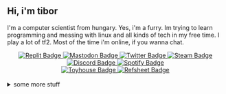 ## Hi, i'm tibor

I'm a computer scientist from hungary.  Yes, i'm a furry. Im trying to learn programming and messing with linux and all kinds of tech in my free time. I play a lot of tf2. Most of the time i'm online, if you wanna chat.

<div id="badges", align="center">
  <a href="https://replit.com/@Tibor309">
    <img src="https://img.shields.io/badge/Replit-F26207.svg?style=flat&logo=Replit&logoColor=white" alt="Replit Badge"/>
  </a>
  <a href="https://furry.engineer/@tibor">
    <img src="https://img.shields.io/badge/Mastodon-5d51e8?style=flat&logo=mastodon&logoColor=white" alt="Mastodon Badge"/>
  </a>
  <a href="https://twitter.com/tibor309">
    <img src="https://img.shields.io/badge/Twitter-1DA1F2?style=flat&logo=twitter&logoColor=white" alt="Twitter Badge"/>
  </a>
  <a href="https://steamcommunity.com/id/tibor309">
    <img src="https://img.shields.io/badge/Steam-%23000000?style=flat&logo=steam" alt="Steam Badge"/>
  </a>
  <a href="https://discord.com/channels/@me/711906232956616745">
    <img src="https://img.shields.io/badge/Discord-5662f6?style=flat&logo=discord&logoColor=white" alt="Discord Badge"/>
  </a>
  <a href="https://open.spotify.com/user/11147307035?si=01e35e0ff9ed4370">
    <img src="https://img.shields.io/badge/Spotify-1DB954.svg?style=flat&logo=Spotify&logoColor=white" alt="Spotify Badge"/>
  </a>
</div>

<div id="badges2", align="center">
  <a href="https://toyhou.se/tibor">
    <img src="https://img.shields.io/badge/Toyhouse-008cba?&style=flat&logo=Toyhouse" alt="Toyhouse Badge"/>
  </a>
  <a href="https://refsheet.net/Tibor">
    <img src="https://img.shields.io/badge/Refsheet-1dbcad?&style=flat&logo=Refsheet" alt="Refsheet Badge"/>
  </a>
</div>

<br/>

<details>
<summary>
  some more stuff
</summary>

### :fire: GitHub stats
[![](https://github-readme-streak-stats.herokuapp.com/?user=Tibor309&theme=react&hide_border=true&count_private=false)][funny]
[![](https://github-readme-stats.vercel.app/api?username=tibor309&theme=react&hide_border=true&include_all_commits=false&count_private=false&hide_rank=true&show_icons=true)][funny]
<br/>
  
### 🖥️ My configs  
### Main pc
```text
 lllllllllllllll   lllllllllllllll  tibor@TIBOR-PC
 lllllllllllllll   lllllllllllllll  --------------
 lllllllllllllll   lllllllllllllll  OS: Windows 11 Pro [64-bit]
 lllllllllllllll   lllllllllllllll  Host: MSI MS-7996
 lllllllllllllll   lllllllllllllll  Kernel: 10.0.22621.0
 lllllllllllllll   lllllllllllllll  Motherboard: MSI H110M PRO-D (MS-7996)
 lllllllllllllll   lllllllllllllll  Uptime: 3 hours 10 minutes
                                    Packages: 1 (choco)
 lllllllllllllll   lllllllllllllll  Shell: PowerShell v5.1.22621.963
 lllllllllllllll   lllllllllllllll  Resolution: 1920x1080
 lllllllllllllll   lllllllllllllll  Terminal: Windows Terminal
 lllllllllllllll   lllllllllllllll  CPU: Intel(R) Pentium(R) CPU G4560 @ 3.504GHz
 lllllllllllllll   lllllllllllllll  GPU: NVIDIA GeForce GT 730
 lllllllllllllll   lllllllllllllll  Memory: 6.52 GiB / 15.97 GiB (40%)
 lllllllllllllll   lllllllllllllll  Disk (C:): 151 GiB / 222 GiB (67%)
```
  
  
  
### Laptop
```text
             .',;::::;,'.                tibor@tibor-laptop 
         .';:cccccccccccc:;,.            ------------------ 
      .;cccccccccccccccccccccc;.         OS: Fedora Linux 38 (Workstation Edition) x86_64 
    .:cccccccccccccccccccccccccc:.       Host: 82KU IdeaPad 3 15ALC6 
  .;ccccccccccccc;.:dddl:.;ccccccc;.     Kernel: 6.3.5-200.fc38.x86_64 
 .:ccccccccccccc;OWMKOOXMWd;ccccccc:.    Uptime: 4 mins 
.:ccccccccccccc;KMMc;cc;xMMc:ccccccc:.   Packages: 1993 (rpm), 32 (flatpak) 
,cccccccccccccc;MMM.;cc;;WW::cccccccc,   Shell: bash 5.2.15 
:cccccccccccccc;MMM.;cccccccccccccccc:   Resolution: 1920x1080 
:ccccccc;oxOOOo;MMM0OOk.;cccccccccccc:   DE: GNOME 44.1 
cccccc:0MMKxdd:;MMMkddc.;cccccccccccc;   WM: Mutter 
ccccc:XM0';cccc;MMM.;cccccccccccccccc'   WM Theme: Adwaita 
ccccc;MMo;ccccc;MMW.;ccccccccccccccc;    Theme: adw-gtk3 [GTK2/3] 
ccccc;0MNc.ccc.xMMd:ccccccccccccccc;     Icons: Colloid-light [GTK2/3] 
cccccc;dNMWXXXWM0::cccccccccccccc:,      Terminal: kgx 
cccccccc;.:odl:.;cccccccccccccc:,.       CPU: AMD Ryzen 5 5500U with Radeon Graphics (12) @ 2.100GHz 
:cccccccccccccccccccccccccccc:'.         GPU: AMD ATI 03:00.0 Lucienne 
.:cccccccccccccccccccccc:;,..            Memory: 3407MiB / 17814MiB 
  '::cccccccccccccc::;,.
```  

</details>





<!---
links:
--->

[funny]: https://cdn.discordapp.com/emojis/433676845230325780.gif

